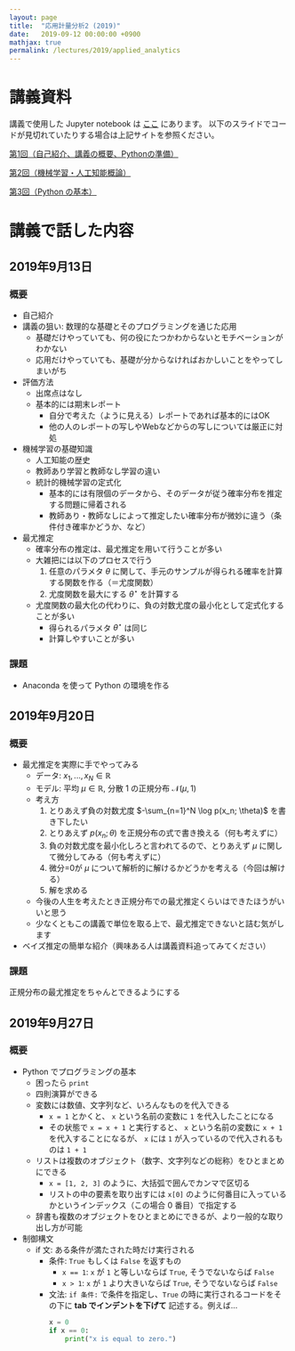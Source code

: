 ```yaml
---
layout: page
title:  "応用計量分析2 (2019)"
date:   2019-09-12 00:00:00 +0900
mathjax: true
permalink: /lectures/2019/applied_analytics
---
```



# 講義資料
講義で使用した Jupyter notebook は [ここ](https://github.com/kanojikajino/lecture) にあります。
以下のスライドでコードが見切れていたりする場合は上記サイトを参照ください。

[第1回（自己紹介、講義の概要、Pythonの準備）](/lectures/2019/applied_analytics/1.pdf)

[第2回（機械学習・人工知能概論）](/lectures/2019/applied_analytics/2.pdf)

[第3回（Python の基本）](/lectures/2019/applied_analytics/3.pdf)


# 講義で話した内容

## 2019年9月13日

### 概要
- 自己紹介
- 講義の狙い: 数理的な基礎とそのプログラミングを通じた応用
  - 基礎だけやっていても、何の役にたつかわからないとモチベーションがわかない
  - 応用だけやっていても、基礎が分からなければおかしいことをやってしまいがち
- 評価方法
  - 出席点はなし
  - 基本的には期末レポート
	- 自分で考えた（ように見える）レポートであれば基本的にはOK
	- 他の人のレポートの写しやWebなどからの写しについては厳正に対処
- 機械学習の基礎知識
  - 人工知能の歴史
  - 教師あり学習と教師なし学習の違い
  - 統計的機械学習の定式化
	- 基本的には有限個のデータから、そのデータが従う確率分布を推定する問題に帰着される
	- 教師あり・教師なしによって推定したい確率分布が微妙に違う（条件付き確率かどうか、など）
- 最尤推定
  - 確率分布の推定は、最尤推定を用いて行うことが多い
  - 大雑把には以下のプロセスで行う
	1. 任意のパラメタ $\theta$ に関して、手元のサンプルが得られる確率を計算する関数を作る（＝尤度関数）
	1. 尤度関数を最大にする $\theta^\star$ を計算する
  - 尤度関数の最大化の代わりに、負の対数尤度の最小化として定式化することが多い
	- 得られるパラメタ $\theta^\star$ は同じ
	- 計算しやすいことが多い


### 課題
- Anaconda を使って Python の環境を作る

## 2019年9月20日
   
### 概要

- 最尤推定を実際に手でやってみる
  - データ: $x_1,...,x_N\in\mathbb{R}$
  - モデル: 平均 $\mu\in\mathbb{R}$, 分散 $1$ の正規分布 $\mathcal{N}(\mu, 1)$
  - 考え方
	1. とりあえず負の対数尤度 $-\sum_{n=1}^N \log p(x_n; \theta)$ を書き下したい
	1. とりあえず $p(x_n; \theta)$ を正規分布の式で書き換える（何も考えずに）
	1. 負の対数尤度を最小化しろと言われてるので、とりあえず $\mu$ に関して微分してみる（何も考えずに）
	1. 微分=0が $\mu$ について解析的に解けるかどうかを考える（今回は解ける）
	1. 解を求める
  - 今後の人生を考えたとき正規分布での最尤推定くらいはできたほうがいいと思う
  - 少なくともこの講義で単位を取る上で、最尤推定できないと詰む気がします
- ベイズ推定の簡単な紹介（興味ある人は講義資料追ってみてください）

### 課題

正規分布の最尤推定をちゃんとできるようにする


## 2019年9月27日

### 概要

- Python でプログラミングの基本
  - 困ったら `print` 
  - 四則演算ができる
  - 変数には数値、文字列など、いろんなものを代入できる
	- `x = 1` とかくと、 `x` という名前の変数に `1` を代入したことになる
	- その状態で `x = x + 1` と実行すると、 `x` という名前の変数に `x + 1` を代入することになるが、 `x` には `1` が入っているので代入されるものは `1 + 1`
  - リストは複数のオブジェクト（数字、文字列などの総称）をひとまとめにできる
	- `x = [1, 2, 3]` のように、大括弧で囲んでカンマで区切る
	- リストの中の要素を取り出すには `x[0]` のように何番目に入っているかというインデックス（この場合 0 番目）で指定する
  - 辞書も複数のオブジェクトをひとまとめにできるが、より一般的な取り出し方が可能
- 制御構文
  - if 文: ある条件が満たされた時だけ実行される
	- 条件: `True` もしくは `False` を返すもの
	  - `x == 1`: `x` が `1` と等しいならば `True`, そうでないならば `False`
	  - `x > 1`: `x` が `1` より大きいならば `True`, そうでないならば `False`
	- 文法: `if 条件:` で条件を指定し、`True` の時に実行されるコードをその下に __tab でインデントを下げて__ 記述する。例えば...
	  ```python
	  x = 0
	  if x == 0:
		  print("x is equal to zero.")
	  ```
